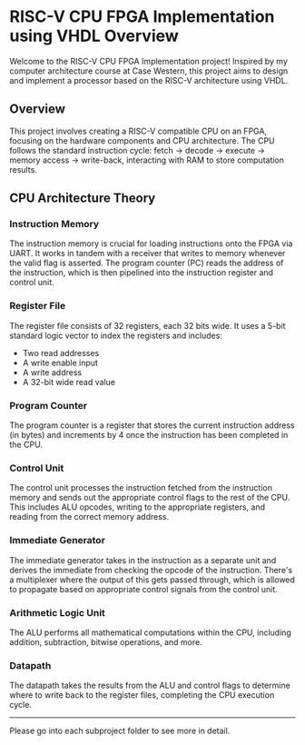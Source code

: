 # RISC-V CPU FPGA Implementation using VHDL Overview
Welcome to the RISC-V CPU FPGA Implementation project! Inspired by my computer architecture course at Case Western, this project aims to design and implement a processor based on the RISC-V architecture using VHDL.

## Overview 
This project involves creating a RISC-V compatible CPU on an FPGA, focusing on the hardware components and CPU architecture. The CPU follows the standard instruction cycle: fetch → decode → execute → memory access → write-back, interacting with RAM to store computation results.

## CPU Architecture Theory

### Instruction Memory
The instruction memory is crucial for loading instructions onto the FPGA via UART. It works in tandem with a receiver that writes to memory whenever the valid flag is asserted. The program counter (PC) reads the address of the instruction, which is then pipelined into the instruction register and control unit.

### Register File
The register file consists of 32 registers, each 32 bits wide. It uses a 5-bit standard logic vector to index the registers and includes:
- Two read addresses
- A write enable input
- A write address
- A 32-bit wide read value

### Program Counter
The program counter is a register that stores the current instruction address (in bytes) and increments by 4 once the instruction has been completed in the CPU.

### Control Unit
The control unit processes the instruction fetched from the instruction memory and sends out the appropriate control flags to the rest of the CPU. This includes ALU opcodes, writing to the appropriate registers, and reading from the correct memory address.

### Immediate Generator
The immediate generator takes in the instruction as a separate unit and derives the immediate from checking the opcode of the instruction. There's a multiplexer where the output of this gets passed through, which is allowed to propagate based on appropriate control signals from the control unit.

### Arithmetic Logic Unit
The ALU performs all mathematical computations within the CPU, including addition, subtraction, bitwise operations, and more.

### Datapath
The datapath takes the results from the ALU and control flags to determine where to write back to the register files, completing the CPU execution cycle.

---

Please go into each subproject folder to see more in detail.
